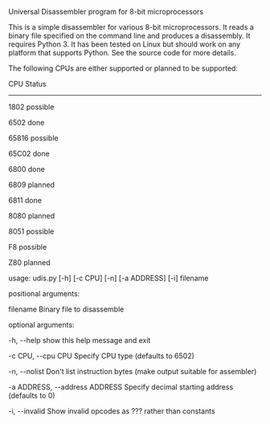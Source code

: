 Universal Disassembler program for 8-bit microprocessors

This is a simple disassembler for various 8-bit microprocessors. It
reads a binary file specified on the command line and produces a
disassembly. It requires Python 3. It has been tested on Linux but
should work on any platform that supports Python. See the source code
for more details.

The following CPUs are either supported or planned to be supported:

CPU    Status
---    ------

1802   possible

6502   done

65816  possible

65C02  done

6800   done

6809   planned

6811   done

8080   planned

8051   possible

F8     possible

Z80    planned



usage: udis.py [-h] [-c CPU] [-n] [-a ADDRESS] [-i] filename

positional arguments:

  filename              Binary file to disassemble

optional arguments:

  -h, --help            show this help message and exit

  -c CPU, --cpu CPU     Specify CPU type (defaults to 6502)

  -n, --nolist          Don't list instruction bytes (make output suitable for assembler)

  -a ADDRESS, --address ADDRESS
                        Specify decimal starting address (defaults to 0)

  -i, --invalid         Show invalid opcodes as ??? rather than constants
